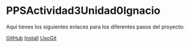 # PPSActividad3Unidad0Ignacio
Aquí tienes los siguientes enlaces para los diferentes pasos del proyecto:

[GitHub](GitHub.md)
[Install](Install.md)
[UsoGit](UsoGit.md)
